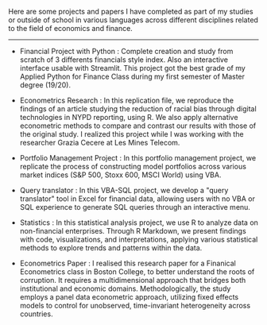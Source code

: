 Here are some projects and papers I have completed as part of my studies or outside of school in various languages across different disciplines related to the field of economics and finance.

--------------------------------------------------------------

- Financial Project with Python : Complete creation and study from scratch of 3 differents financials style index. Also an interactive interface usable with Streamlit. This project got the best grade of my Applied Python for Finance Class during my first semester of Master degree (19/20). 

- Econometrics Research : In this replication file, we reproduce the findings of an article studying the reduction of racial bias through digital technologies in NYPD reporting, using R. We also apply alternative econometric methods to compare and contrast our results with those of the original study. I realized this project while I was working with the researcher Grazia Cecere at Les Mines Telecom. 

- Portfolio Management Project : In this portfolio management project, we replicate the process of constructing model portfolios across various market indices (S&P 500, Stoxx 600, MSCI World) using VBA.

- Query translator : In this VBA-SQL project, we develop a "query translator" tool in Excel for financial data, allowing users with no VBA or SQL experience to generate SQL queries through an interactive menu.

- Statistics : In this statistical analysis project, we use R to analyze data on non-financial enterprises. Through R Markdown, we present findings with code, visualizations, and interpretations, applying various statistical methods to explore trends and patterns within the data.

- Econometrics Paper : I realised this research paper for a Finanical Econometrics class in Boston College, to better understand the roots of corruption. It requires a multidimensional approach that bridges both institutional and economic domains. Methodologically, the study employs a panel data econometric approach, utilizing fixed effects models to control for unobserved, time-invariant heterogeneity across countries.
